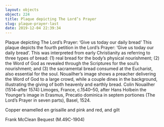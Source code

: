 ```yaml
---
layout: objects
object: 224
title: Plaque depicting The Lord’s Prayer
slug: plaque-prayer-last
date: 2019-12-04 22:39:34
---
```

Plaque depicting The Lord’s Prayer: ‘Give us today our daily bread’  This plaque depicts the fourth petition in the Lord’s Prayer: ‘Give us today our daily bread’. This was interpreted from early Christianity as referring to three types of bread: (1) real bread for the body’s physical nourishment;  (2) the Word of God as revealed through  the Scriptures for the soul’s nourishment; and (3) the sacramental bread consumed at the Eucharist, also essential for the soul.  Nouailher’s image shows a preacher delivering the Word of God to a large crowd, while a couple dines in the background, illustrating the giving of both heavenly and earthly bread.  Colin Nouailher (1514–after 1574) Limoges, France, c.1540–50, after Hans Holbein the Younger’s image in Erasmus, Precatio dominica in septem portiones (The Lord’s Prayer in seven parts), Basel, 1524.

Copper enamelled en grisaille and pink and red, and gilt  

Frank McClean Bequest (M.49C-1904)
